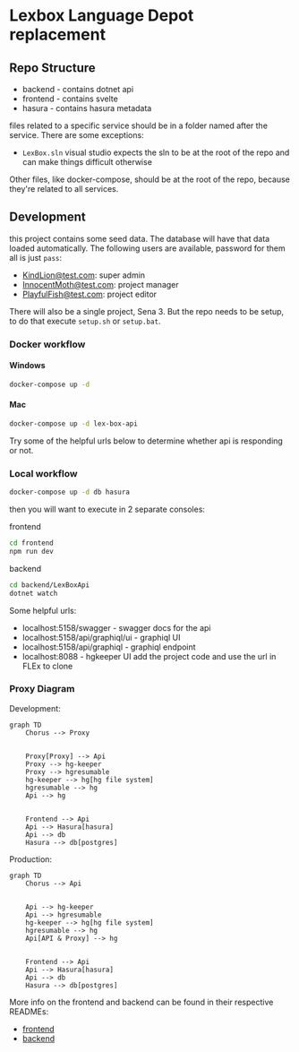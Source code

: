 # Lexbox Language Depot replacement

## Repo Structure

* backend - contains dotnet api
* frontend - contains svelte
* hasura - contains hasura metadata

files related to a specific service should be in a folder named after the service.
There are some exceptions:
* `LexBox.sln` visual studio expects the sln to be at the root of the repo and can make things difficult otherwise

Other files, like docker-compose, should be at the root of the repo, because they're related to all services.

## Development

this project contains some seed data. The database will have that data loaded automatically.
The following users are available, password for them all is just `pass`:
* KindLion@test.com: super admin
* InnocentMoth@test.com: project manager
* PlayfulFish@test.com: project editor

There will also be a single project, Sena 3. But the repo needs to be setup, to do that execute `setup.sh` or `setup.bat`.

### Docker workflow

#### Windows

```bash
docker-compose up -d
```
#### Mac

```bash
docker-compose up -d lex-box-api
```

Try some of the helpful urls below to determine whether api is responding or not.

### Local workflow
```bash
docker-compose up -d db hasura
```
then you will want to execute in 2 separate consoles:

frontend
```bash
cd frontend
npm run dev
```
backend
```bash
cd backend/LexBoxApi
dotnet watch
```

Some helpful urls:
* localhost:5158/swagger - swagger docs for the api
* localhost:5158/api/graphiql/ui - graphiql UI
* localhost:5158/api/graphiql - graphiql endpoint
* localhost:8088 - hgkeeper UI add the project code and use the url in FLEx to clone

### Proxy Diagram

Development:
```mermaid
graph TD
    Chorus --> Proxy


    Proxy[Proxy] --> Api
    Proxy --> hg-keeper
    Proxy --> hgresumable
    hg-keeper --> hg[hg file system]
    hgresumable --> hg
    Api --> hg


    Frontend --> Api
    Api --> Hasura[hasura]
    Api --> db
    Hasura --> db[postgres]
```

Production:
```mermaid
graph TD
    Chorus --> Api


    Api --> hg-keeper
    Api --> hgresumable
    hg-keeper --> hg[hg file system]
    hgresumable --> hg
    Api[API & Proxy] --> hg


    Frontend --> Api
    Api --> Hasura[hasura]
    Api --> db
    Hasura --> db[postgres]
```

More info on the frontend and backend can be found in their respective READMEs:
* [frontend](frontend/README.md)
* [backend](backend/README.md)

